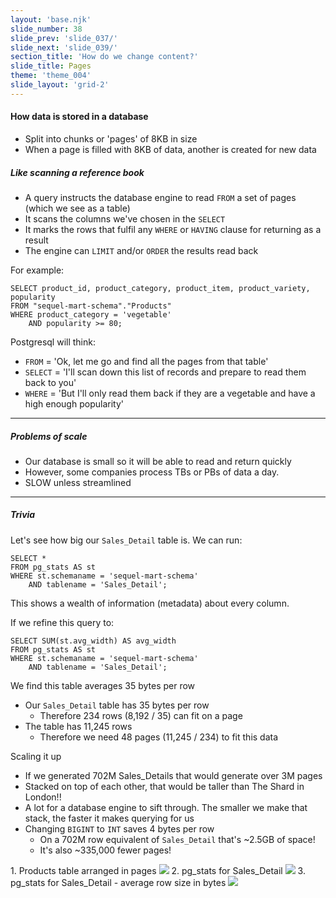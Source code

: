 ```yaml
---
layout: 'base.njk'
slide_number: 38
slide_prev: 'slide_037/'
slide_next: 'slide_039/'
section_title: 'How do we change content?'
slide_title: Pages
theme: 'theme_004'
slide_layout: 'grid-2'
---
```


<section class="slide__text">

#### How data is stored in a database
- Split into chunks or 'pages' of 8KB in size
- When a page is filled with 8KB of data, another is created for new data

##### Like scanning a reference book
- A query instructs the database engine to read `FROM` a 
set of pages (which we see as a table)
- It scans the columns we've chosen in the `SELECT` 
- It marks the rows that fulfil any `WHERE` or `HAVING` clause
for returning as a result
- The engine can `LIMIT` and/or `ORDER` the results read back

For example:
```
SELECT product_id, product_category, product_item, product_variety, popularity
FROM "sequel-mart-schema"."Products"
WHERE product_category = 'vegetable'
	AND popularity >= 80;
```

Postgresql will think:
- `FROM` = 'Ok, let me go and find all the pages from that table'
- `SELECT` = 'I'll scan down this list of records and prepare to read them back to you'
- `WHERE` = 'But I'll only read them back if they are a vegetable and have a high enough popularity'

<hr />

##### Problems of scale
- Our database is small so it will be able to read and return quickly
- However, some companies process TBs or PBs of data a day.
- SLOW unless streamlined

<hr />

##### Trivia
Let's see how big our `Sales_Detail` table is.  We can run:

```
SELECT *
FROM pg_stats AS st
WHERE st.schemaname = 'sequel-mart-schema'
	AND tablename = 'Sales_Detail';
```

This shows a wealth of information (metadata) about every column.

If we refine this query to:
```
SELECT SUM(st.avg_width) AS avg_width
FROM pg_stats AS st
WHERE st.schemaname = 'sequel-mart-schema'
	AND tablename = 'Sales_Detail';
```

We find this table averages 35 bytes per row

- Our `Sales_Detail` table has 35 bytes per row
    - Therefore 234 rows (8,192 / 35) can fit on a page
- The table has 11,245 rows
    - Therefore we need 48 pages (11,245 / 234) to fit this data

Scaling it up
- If we generated 702M Sales_Details that would generate over 3M pages
- Stacked on top of each other, that would be taller than The Shard in London!!
- A lot for a database engine to sift through.  The smaller we make that stack, the faster it makes querying for us
- Changing `BIGINT` to `INT` saves 4 bytes per row
    - On a 702M row equivalent of `Sales_Detail` that's ~2.5GB of space!
    - It's also ~335,000 fewer pages!

</section>

<section class="slide__images">
<caption>1. Products table arranged in pages</caption>
<img src="{{ '../../images/004_Pages_Example.png' | url }}" />
<caption>2. pg_stats for Sales_Detail</caption>
<img src="{{ '../../images/004_Pages_pg_stats.png' | url }}" />
<caption>3. pg_stats for Sales_Detail - average row size in bytes</caption>
<img src="{{ '../../images/004_Pages_pg_stats_SUM.png' | url }}" />


</section>
